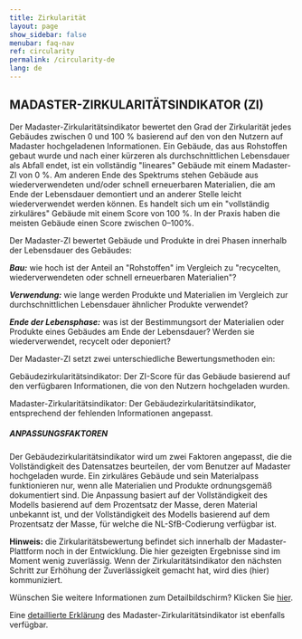 ```yaml
---
title: Zirkularität
layout: page
show_sidebar: false
menubar: faq-nav
ref: circularity
permalink: /circularity-de
lang: de
---
```


## MADASTER-ZIRKULARITÄTSINDIKATOR (ZI)
Der Madaster-Zirkularitätsindikator bewertet den Grad der Zirkularität jedes Gebäudes zwischen 0 und 100 % basierend auf den von den Nutzern auf Madaster hochgeladenen Informationen. Ein Gebäude, das aus Rohstoffen gebaut wurde und nach einer kürzeren als durchschnittlichen Lebensdauer als Abfall endet, ist ein vollständig "lineares" Gebäude mit einem Madaster-ZI von 0 %. Am anderen Ende des Spektrums stehen Gebäude aus wiederverwendeten und/oder schnell erneuerbaren Materialien, die am Ende der Lebensdauer demontiert und an anderer Stelle leicht wiederverwendet werden können. Es handelt sich um ein "vollständig zirkuläres" Gebäude mit einem Score von 100 %. In der Praxis haben die meisten Gebäude einen Score zwischen 0–100%.

Der Madaster-ZI bewertet Gebäude und Produkte in drei Phasen innerhalb der Lebensdauer des Gebäudes:

__*Bau:*__ wie hoch ist der Anteil an "Rohstoffen" im Vergleich zu "recycelten, wiederverwendeten oder schnell erneuerbaren Materialien"?

__*Verwendung:*__ wie lange werden Produkte und Materialien im Vergleich zur durchschnittlichen Lebensdauer ähnlicher Produkte verwendet?

__*Ende der Lebensphase:*__ was ist der Bestimmungsort der Materialien oder Produkte eines Gebäudes am Ende der Lebensdauer? Werden sie wiederverwendet, recycelt oder deponiert?

Der Madaster-ZI setzt zwei unterschiedliche Bewertungsmethoden ein:

Gebäudezirkularitätsindikator: Der ZI-Score für das Gebäude basierend auf den verfügbaren Informationen, die von den Nutzern hochgeladen wurden.

Madaster-Zirkularitätsindikator: Der Gebäudezirkularitätsindikator, entsprechend der fehlenden Informationen angepasst.

##### ANPASSUNGSFAKTOREN

Der Gebäudezirkularitätsindikator wird um zwei Faktoren angepasst, die die Vollständigkeit des Datensatzes beurteilen, der vom Benutzer auf Madaster hochgeladen wurde. Ein zirkuläres Gebäude und sein Materialpass funktionieren nur, wenn alle Materialien und Produkte ordnungsgemäß dokumentiert sind. Die Anpassung basiert auf der Vollständigkeit des Modells basierend auf dem Prozentsatz der Masse, deren Material unbekannt ist, und der Vollständigkeit des Modells basierend auf dem Prozentsatz der Masse, für welche die NL-SfB-Codierung verfügbar ist.

**Hinweis:** die Zirkularitätsbewertung befindet sich innerhalb der Madaster-Plattform noch in der Entwicklung. Die hier gezeigten Ergebnisse sind im Moment wenig zuverlässig. Wenn der Zirkularitätsindikator den nächsten Schritt zur Erhöhung der Zuverlässigkeit gemacht hat, wird dies (hier) kommuniziert.

Wünschen Sie weitere Informationen zum Detailbildschirm? Klicken Sie <a href="https://docs.madaster.com/circularity-learn-more-de">hier</a>.

Eine <a href="https://docs.madaster.com/files/Madaster_Circularity_Indicator_explained_v1.1">detaillierte Erklärung</a> des Madaster-Zirkularitätsindikator ist ebenfalls verfügbar.